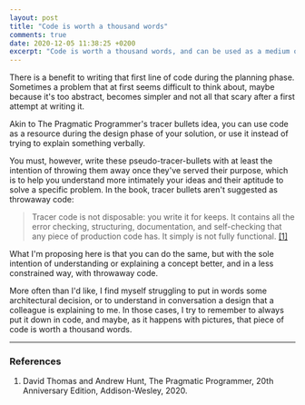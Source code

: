 ```yaml
---
layout: post
title: "Code is worth a thousand words"
comments: true
date: 2020-12-05 11:38:25 +0200
excerpt: "Code is worth a thousand words, and can be used as a medium of communication."
---
```


There is a benefit to writing that first line of code during the planning phase. Sometimes a problem that at first seems difficult to think about, maybe because it's too abstract, becomes simpler and not all that scary after a first attempt at writing it.

Akin to The Pragmatic Programmer's tracer bullets idea, you can use code as a resource during the design phase of your solution, or use it instead of trying to explain something verbally.

You must, however, write these pseudo-tracer-bullets with at least the intention of throwing them away once they've served their purpose, which is to help you understand more intimately your ideas and their aptitude to solve a specific problem. In the book, tracer bullets aren't suggested as throwaway code:

> Tracer code is not disposable: you write it for keeps. It contains all the error checking, structuring, documentation, and self-checking that any piece of production code has. It simply is not fully functional. [[1]](#citation-1)

What I'm proposing here is that you can do the same, but with the sole intention of understanding or explaining a concept better, and in a less constrained way, with throwaway code.

More often than I'd like, I find myself struggling to put in words some architectural decision, or to understand in conversation a design that a colleague is explaining to me. In those cases, I try to remember to always put it down in code, and maybe, as it happens with pictures, that piece of code is worth a thousand words.

---

### References

1. <div id="citation-1"></div>David Thomas and Andrew Hunt, The Pragmatic Programmer, 20th Anniversary Edition, Addison-Wesley, 2020.
